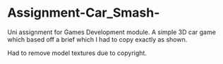 # Assignment-Car_Smash-
Uni assignment for Games Development module. A simple 3D car game which based off a brief which I had to copy exactly as shown.

Had to remove model textures due to copyright.
